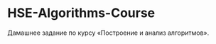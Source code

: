 HSE-Algorithms-Course
=====================

Дамашнее задание по курсу «Построение и анализ алгоритмов».
